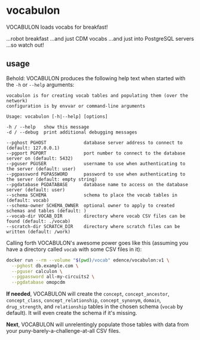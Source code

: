 # vocabulon

VOCABULON loads vocabs for breakfast!

...robot breakfast ...and just CDM vocabs ...and just into PostgreSQL servers ...so watch out!

## usage

Behold: VOCABULON produces the following help text when started with the `-h` or `--help` arguments:

```
vocabulon is for creating vocab tables and populating them (over the network)
configuration is by envvar or command-line arguments

Usage: vocabulon [-h|--help] [options]

-h / --help   show this message
-d / --debug  print additional debugging messages

--pghost PGHOST              database server address to connect to (default: 127.0.0.1)
--pgport PGPORT              port number to connect to the database server on (default: 5432)
--pguser PGUSER              username to use when authenticating to the server (default: user)
--pgpassword PGPASSWORD      password to use when authenticating to the server (default: empty string)
--pgdatabase PGDATABASE      database name to access on the database server (default: user)
--schema SCHEMA              schema to place the vocab tables in (default: vocab)
--schema-owner SCHEMA_OWNER  optional owner to apply to created schemas and tables (default: )
--vocab-dir VOCAB_DIR        directory where vocab CSV files can be found (default: ./vocab)
--scratch-dir SCRATCH_DIR    directory where scratch files can be written (default: /work)
```

Calling forth VOCABULON's awesome power goes like this (assuming you have a directory called `vocab` with some CSV files in it):

```sh
docker run --rm --volume "$(pwd)/vocab" edence/vocabulon:v1 \
  --pghost db.example.com \
  --pguser calculon \
  --pgpassword all-my-circuits2 \
  --pgdatabase omopcdm
```

**If needed**, VOCABULON will create the `concept`, `concept_ancestor`, `concept_class`, `concept_relationship`, `concept_synonym`, `domain`, `drug_strength`, and `relationship` tables in the chosen schema (`vocab` by default). It will even create the schema if it's missing.

**Next**, VOCABULON will unrelentingly populate those tables with data from your puny-barely-a-challenge-at-all CSV files.

